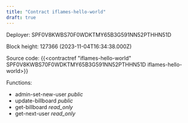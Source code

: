 ```yaml
---
title: "Contract iflames-hello-world"
draft: true
---
```

Deployer: SPF0V8KWBS70F0WDKTMY65B3G591NN52PTHHN51D


 



Block height: 127366 (2023-11-04T16:34:38.000Z)

Source code: {{<contractref "iflames-hello-world" SPF0V8KWBS70F0WDKTMY65B3G591NN52PTHHN51D iflames-hello-world>}}

Functions:

* admin-set-new-user _public_
* update-billboard _public_
* get-billboard _read_only_
* get-next-user _read_only_
